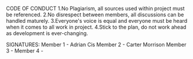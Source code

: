 CODE OF CONDUCT
1.No Plagiarism, all sources used within project must be referenced.
2.No disrespect between members, all discussions can be handled maturely.
3.Everyone's voice is equal and everyone must be heard when it comes to all work in project.
4.Stick to the plan, do not work ahead as development is ever-changing.





SIGNATURES:
Member 1 - Adrian Cis
Member 2 - Carter Morrison
Member 3 -
Member 4 -
